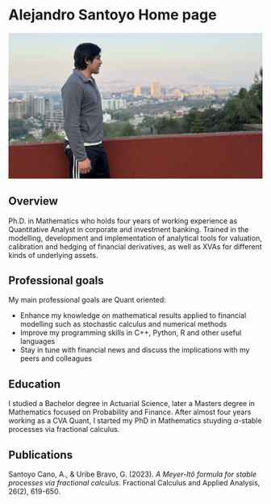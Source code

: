 # Alejandro Santoyo Home page
![Profile picture](docs/img/IMG_2131.jpg)
## Overview
Ph.D. in Mathematics who holds four years of working experience as Quantitative Analyst in corporate and investment banking. Trained in the modelling, development and implementation of analytical tools for valuation, calibration and hedging of financial derivatives, as well as XVAs for different kinds of underlying assets.

## Professional goals
My main professional goals are Quant oriented: 
- Enhance my knowledge on mathematical results applied to financial modelling such as stochastic calculus and numerical methods
- Improve my programming skills in C++, Python, R and other useful languages
- Stay in tune with financial news and discuss the implications with my peers and colleagues

## Education
I studied a Bachelor degree in Actuarial Science, later a Masters degree in Mathematics focused on Probability and Finance. After almost four years working as a CVA Quant, I started my PhD in Mathematics stuyding $\alpha$-stable processes via fractional calculus.

## Publications
Santoyo Cano, A., & Uribe Bravo, G. (2023). *A Meyer-Itô formula for stable processes via fractional calculus*. Fractional Calculus and Applied Analysis, 26(2), 619-650.
